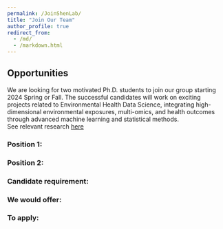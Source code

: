 ```yaml
---
permalink: /JoinShenLab/
title: "Join Our Team"
author_profile: true
redirect_from: 
  - /md/
  - /markdown.html
---
```


## Opportunities

We are looking for two motivated Ph.D. students to join our group starting 2024 Spring or Fall. 
The successful candidates will work on exciting projects related to Environmental Health Data Science, integrating high-dimensional environmental exposures, multi-omics, and health outcomes through advanced machine learning and statistical methods.\
See relevant research [here](https://yikeshen.github.io//research/)

### Position 1: 


### Position 2: 


### Candidate requirement: 

### We would offer:


### To apply: 
